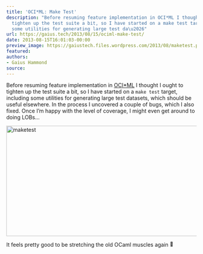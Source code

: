 ```yaml
---
title: 'OCI*ML: Make Test'
description: "Before resuming feature implementation in OCI*ML I thought I ought to
  tighten up the test suite a bit, so I have started on a make test target, including
  some utilities for generating large test da\u2026"
url: https://gaius.tech/2013/08/15/ociml-make-test/
date: 2013-08-15T16:01:03-00:00
preview_image: https://gaiustech.files.wordpress.com/2013/08/maketest.png
featured:
authors:
- Gaius Hammond
source:
---
```


<p>Before resuming feature implementation in <a href="http://gaiustech.github.io/ociml/">OCI*ML</a> I thought I ought to tighten up the test suite a bit, so I have started on a <code>make test</code> target, including some utilities for generating large test datasets, which should be useful elsewhere. In the process I uncovered a couple of bugs, which I also fixed. Once I&rsquo;m happy with the level of coverage, I might even get around to doing LOBs&hellip;</p>
<p><a href="https://gaiustech.files.wordpress.com/2013/08/maketest.png"><img src="https://gaiustech.files.wordpress.com/2013/08/maketest.png?w=640&amp;h=292" data-attachment-id="2274" data-permalink="https://gaius.tech/2013/08/15/ociml-make-test/maketest/" data-orig-file="https://gaiustech.files.wordpress.com/2013/08/maketest.png" data-orig-size="917,419" data-comments-opened="1" data-image-meta="{&quot;aperture&quot;:&quot;0&quot;,&quot;credit&quot;:&quot;&quot;,&quot;camera&quot;:&quot;&quot;,&quot;caption&quot;:&quot;&quot;,&quot;created_timestamp&quot;:&quot;0&quot;,&quot;copyright&quot;:&quot;&quot;,&quot;focal_length&quot;:&quot;0&quot;,&quot;iso&quot;:&quot;0&quot;,&quot;shutter_speed&quot;:&quot;0&quot;,&quot;title&quot;:&quot;&quot;}" data-image-title="maketest" data-image-description="" data-image-caption="" data-medium-file="https://gaiustech.files.wordpress.com/2013/08/maketest.png?w=300" data-large-file="https://gaiustech.files.wordpress.com/2013/08/maketest.png?w=640" alt="maketest" width="640" height="292" class="aligncenter size-full wp-image-2274" srcset="https://gaiustech.files.wordpress.com/2013/08/maketest.png?w=640&amp;h=292 640w, https://gaiustech.files.wordpress.com/2013/08/maketest.png?w=150&amp;h=69 150w, https://gaiustech.files.wordpress.com/2013/08/maketest.png?w=300&amp;h=137 300w, https://gaiustech.files.wordpress.com/2013/08/maketest.png?w=768&amp;h=351 768w, https://gaiustech.files.wordpress.com/2013/08/maketest.png 917w" sizes="(max-width: 640px) 100vw, 640px"/></a></p>
<p>It feels pretty good to be stretching the old OCaml muscles again <img src="https://s0.wp.com/wp-content/mu-plugins/wpcom-smileys/twemoji/2/72x72/1f642.png" alt="&#128578;" class="wp-smiley" style="height: 1em; max-height: 1em;"/></p>

